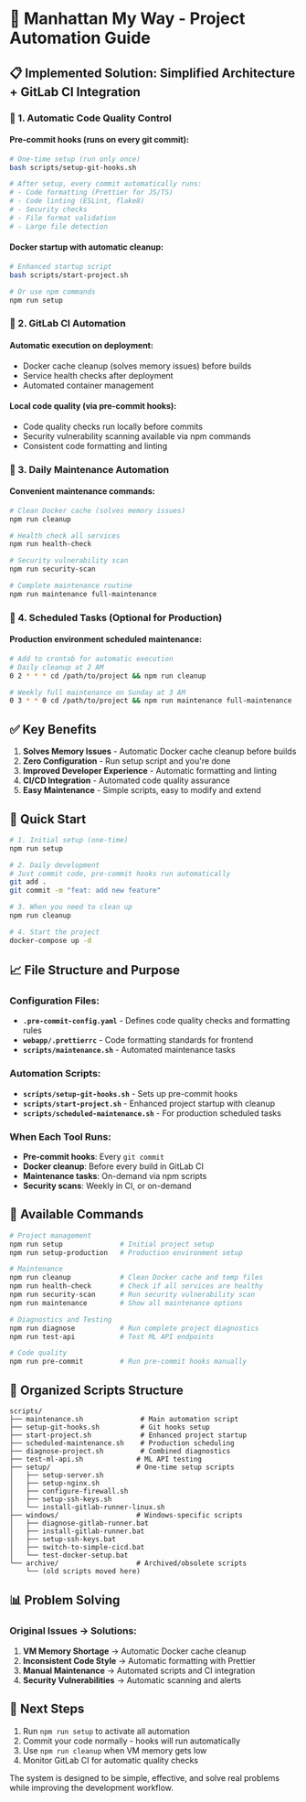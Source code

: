 # 🚀 Manhattan My Way - Project Automation Guide

## 📋 Implemented Solution: Simplified Architecture + GitLab CI Integration

### 🔧 1. Automatic Code Quality Control

#### Pre-commit hooks (runs on every git commit):
```bash
# One-time setup (run only once)
bash scripts/setup-git-hooks.sh

# After setup, every commit automatically runs:
# - Code formatting (Prettier for JS/TS)
# - Code linting (ESLint, flake8)
# - Security checks
# - File format validation
# - Large file detection
```

#### Docker startup with automatic cleanup:
```bash
# Enhanced startup script
bash scripts/start-project.sh

# Or use npm commands
npm run setup
```

### 🔧 2. GitLab CI Automation

#### Automatic execution on deployment:
- Docker cache cleanup (solves memory issues) before builds
- Service health checks after deployment
- Automated container management

#### Local code quality (via pre-commit hooks):
- Code quality checks run locally before commits
- Security vulnerability scanning available via npm commands
- Consistent code formatting and linting

### 🔧 3. Daily Maintenance Automation

#### Convenient maintenance commands:
```bash
# Clean Docker cache (solves memory issues)
npm run cleanup

# Health check all services
npm run health-check

# Security vulnerability scan
npm run security-scan

# Complete maintenance routine
npm run maintenance full-maintenance
```

### 🔧 4. Scheduled Tasks (Optional for Production)

#### Production environment scheduled maintenance:
```bash
# Add to crontab for automatic execution
# Daily cleanup at 2 AM
0 2 * * * cd /path/to/project && npm run cleanup

# Weekly full maintenance on Sunday at 3 AM
0 3 * * 0 cd /path/to/project && npm run maintenance full-maintenance
```

## ✅ Key Benefits

1. **Solves Memory Issues** - Automatic Docker cache cleanup before builds
2. **Zero Configuration** - Run setup script and you're done
3. **Improved Developer Experience** - Automatic formatting and linting
4. **CI/CD Integration** - Automated code quality assurance
5. **Easy Maintenance** - Simple scripts, easy to modify and extend

## 🚀 Quick Start

```bash
# 1. Initial setup (one-time)
npm run setup

# 2. Daily development
# Just commit code, pre-commit hooks run automatically
git add .
git commit -m "feat: add new feature"

# 3. When you need to clean up
npm run cleanup

# 4. Start the project
docker-compose up -d
```

## 📈 File Structure and Purpose

### Configuration Files:
- **`.pre-commit-config.yaml`** - Defines code quality checks and formatting rules
- **`webapp/.prettierrc`** - Code formatting standards for frontend
- **`scripts/maintenance.sh`** - Automated maintenance tasks

### Automation Scripts:
- **`scripts/setup-git-hooks.sh`** - Sets up pre-commit hooks
- **`scripts/start-project.sh`** - Enhanced project startup with cleanup
- **`scripts/scheduled-maintenance.sh`** - For production scheduled tasks

### When Each Tool Runs:
- **Pre-commit hooks**: Every `git commit`
- **Docker cleanup**: Before every build in GitLab CI
- **Maintenance tasks**: On-demand via npm scripts
- **Security scans**: Weekly in CI, or on-demand

## 🔧 Available Commands

```bash
# Project management
npm run setup              # Initial project setup
npm run setup-production   # Production environment setup

# Maintenance
npm run cleanup            # Clean Docker cache and temp files
npm run health-check       # Check if all services are healthy
npm run security-scan      # Run security vulnerability scan
npm run maintenance        # Show all maintenance options

# Diagnostics and Testing
npm run diagnose           # Run complete project diagnostics
npm run test-api           # Test ML API endpoints

# Code quality
npm run pre-commit         # Run pre-commit hooks manually
```

## 📁 Organized Scripts Structure

```
scripts/
├── maintenance.sh              # Main automation script
├── setup-git-hooks.sh          # Git hooks setup
├── start-project.sh            # Enhanced project startup
├── scheduled-maintenance.sh    # Production scheduling
├── diagnose-project.sh         # Combined diagnostics
├── test-ml-api.sh             # ML API testing
├── setup/                     # One-time setup scripts
│   ├── setup-server.sh
│   ├── setup-nginx.sh
│   ├── configure-firewall.sh
│   ├── setup-ssh-keys.sh
│   └── install-gitlab-runner-linux.sh
├── windows/                   # Windows-specific scripts
│   ├── diagnose-gitlab-runner.bat
│   ├── install-gitlab-runner.bat
│   ├── setup-ssh-keys.bat
│   ├── switch-to-simple-cicd.bat
│   └── test-docker-setup.bat
└── archive/                   # Archived/obsolete scripts
    └── (old scripts moved here)
```

## 📊 Problem Solving

### Original Issues → Solutions:
1. **VM Memory Shortage** → Automatic Docker cache cleanup
2. **Inconsistent Code Style** → Automatic formatting with Prettier
3. **Manual Maintenance** → Automated scripts and CI integration
4. **Security Vulnerabilities** → Automatic scanning and alerts

## 🎯 Next Steps

1. Run `npm run setup` to activate all automation
2. Commit your code normally - hooks will run automatically
3. Use `npm run cleanup` when VM memory gets low
4. Monitor GitLab CI for automatic quality checks

The system is designed to be simple, effective, and solve real problems while improving the development workflow.
